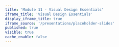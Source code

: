 ```yaml
---
title: 'Module 11 - Visual Design Essentials'
iframe_title: 'Visual Design Essentials'
display_iframe_title: true
iframe_source: '/presentations/placeholder-slides'
published: true
visible: true
cache_enable: false
---
```

